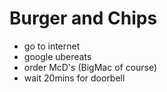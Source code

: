 # Burger and Chips

- go to internet
- google ubereats
- order McD's (BigMac of course)
- wait 20mins for doorbell
